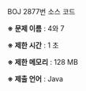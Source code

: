 BOJ 2877번 소스 코드

<b>※ 문제 이름</b> : 4와 7

<b>※ 제한 시간</b> : 1 초

<b>※ 제한 메모리</b> : 128 MB

<b>※ 제출 언어</b> : Java
